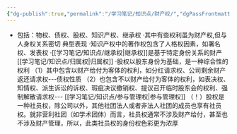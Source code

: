 ```yaml
---
{"dg-publish":true,"permalink":"/学习笔记/知识点/财产权/","dgPassFrontmatter":true}
---
```


- 包括：物权、债权、股权、知识产权、继承权
·其中有些权利虽为财产权,但与人身权关系密切
典型表现
·知识产权中的著作权包含了人格权因素，如署名权、发表权
·[[学习笔记/知识点/继承权\|继承权]]是基于特定身份关系的财产[[学习笔记/知识点/归属权\|归属权]]
·股权以股东身份为基础，是一种综合性的权利
（1）其中包含以财产给付为客体的权利，如分红请求权、公司剩余财产返还请求权---债权性质
（2）也包含不以财产给付为客体的权利，如表决权、知情权、派生诉讼的诉权、瑕疵决议撤销权、提议召开临时股东会的权利、强制解散请求权--- [[学习笔记/知识点/参与管理权\|参与管理权]]
（！）股权是一种社员权，除公司以外，其他社团法人或者非法人社团的成员也享有社员权。就非营利社团（如学术团体）而言，社员权通常不涉及财产给付，甚至也不涉及财产管理，所以，此类社员权的身份权色彩更为浓厚